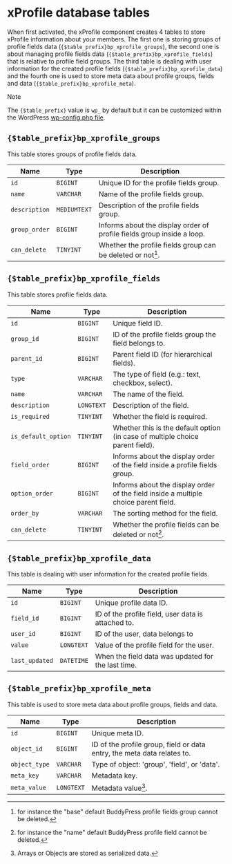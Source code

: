 # xProfile database tables

When first activated, the xProfile component creates 4 tables to store xProfile information about your members. The first one is storing groups of profile fields data (`{$table_prefix}bp_xprofile_groups`), the second one is about managing profile fields data (`{$table_prefix}bp_xprofile_fields`) that is relative to profile field groups. The third table is dealing with user information for the created profile fields (`{$table_prefix}bp_xprofile_data`) and the fourth one is used to store meta data about profile groups, fields and data (`{$table_prefix}bp_xprofile_meta`).

> [!NOTE]  
> The `{$table_prefix}` value is `wp_` by default but it can be customized within the WordPress [wp-config.php file](https://developer.wordpress.org/advanced-administration/wordpress/wp-config/#table-prefix).

## `{$table_prefix}bp_xprofile_groups`

This table stores groups of profile fields data.

| Name | Type | Description |
| --- | --- | --- |
| `id` | `BIGINT` | Unique ID for the profile fields group. |
| `name` | `VARCHAR` | Name of the profile fields group. |
| `description` | `MEDIUMTEXT` | Description of the profile fields group. |
| `group_order` | `BIGINT` | Informs about the display order of profile fields group inside a loop. |
| `can_delete` | `TINYINT` | Whether the profile fields group can be deleted or not[^1]. |

## `{$table_prefix}bp_xprofile_fields`

This table stores profile fields data.

| Name | Type | Description |
| --- | --- | --- |
| `id` | `BIGINT` | Unique field ID. |
| `group_id` | `BIGINT` | ID of the profile fields group the field belongs to. |
| `parent_id` | `BIGINT` | Parent field ID (for hierarchical fields). |
| `type` | `VARCHAR` | The type of field (e.g.: text, checkbox, select). |
| `name` | `VARCHAR` | The name of the field. |
| `description` | `LONGTEXT` | Description of the field. |
| `is_required` | `TINYINT` | Whether the field is required. |
| `is_default_option` | `TINYINT` | Whether this is the default option (in case of multiple choice parent field). |
| `field_order` | `BIGINT` | Informs about the display order of the field inside a profile fields group. |
| `option_order` | `BIGINT` | Informs about the display order of the field inside a multiple choice parent field. |
| `order_by` | `VARCHAR` | The sorting method for the field. |
| `can_delete` | `TINYINT` | Whether the profile fields can be deleted or not[^2]. |

## `{$table_prefix}bp_xprofile_data`

This table is dealing with user information for the created profile fields.

| Name | Type | Description |
| --- | --- | --- |
| `id` | `BIGINT` | Unique profile data ID. |
| `field_id` | `BIGINT` | ID of the profile field, user data is attached to. |
| `user_id` | `BIGINT` | ID of the user, data belongs to |
| `value` | `LONGTEXT` | Value of the profile field for the user. |
| `last_updated` | `DATETIME` | When the field data was updated for the last time. |

## `{$table_prefix}bp_xprofile_meta`

This table is used to store meta data about profile groups, fields and data.

| Name | Type | Description |
| --- | --- | --- |
| `id` | `BIGINT` | Unique meta ID. |
| `object_id` | `BIGINT` | ID of the profile group, field or data entry, the meta data relates to. |
| `object_type` | `VARCHAR` | Type of object: 'group', 'field', or 'data'. |
| `meta_key` | `VARCHAR` | Metadata key. |
| `meta_value` | `LONGTEXT` | Metadata value[^3]. |

[^1]: for instance the "base" default BuddyPress profile fields group cannot be deleted.
[^2]: for instance the "name" default BuddyPress profile field cannot be deleted.
[^3]: Arrays or Objects are stored as serialized data.
